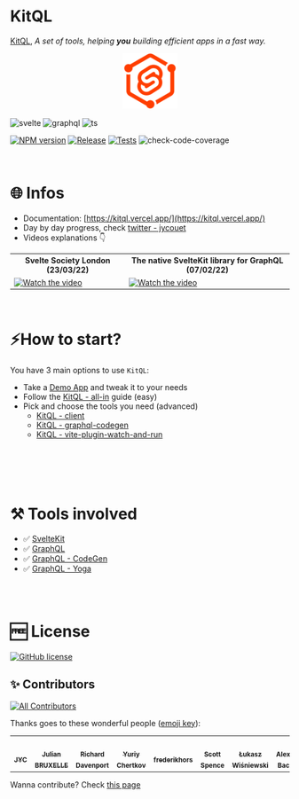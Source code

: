 # KitQL

[KitQL](https://github.com/jycouet/kitql#kitql), _A set of tools, helping **you** building efficient apps in a fast way._

<p align="center">
  <img src="./logo.svg" width="100" />
</p>

![svelte](https://img.shields.io/badge/powered%20by-SvelteKit-FF3C02.svg?style=flat&logo=svelte)
![graphql](https://img.shields.io/badge/powered%20by-GraphQL-E10098.svg?style=flat&logo=graphql&logoColor=E10098)
![ts](https://img.shields.io/badge/language-typescript-blue.svg?style=flat&logo=typescript)

[![NPM version](https://img.shields.io/npm/v/@kitql/all-in?color=grean&label=@kitql/all-in)](https://www.npmjs.com/package/@kitql/all-in)
[![Release](https://github.com/jycouet/kitql/actions/workflows/release.yml/badge.svg)](https://github.com/jycouet/kitql/actions/workflows/release.yml)
[![Tests](https://github.com/jycouet/kitql/actions/workflows/ci.yml/badge.svg)](https://github.com/jycouet/kitql/actions/workflows/ci.yml)
![check-code-coverage](https://img.shields.io/badge/code--coverage-80.79%25-green)

<br />

# 🌐 Infos

- Documentation: [https://kitql.vercel.app/](https://kitql.vercel.app/)
- Day by day progress, check [twitter - jycouet](https://twitter.com/jycouet/status/1486052645567672324)
- Videos explanations 👇

<table>
  <tr>
    <th>
      Svelte Society London (23/03/22)
    </th>
    <th>
      The native SvelteKit library for GraphQL (07/02/22)
    </th>
  </tr>
  <tr>
  <td>
    <a href="https://www.youtube.com/watch?v=GclV96FtOZA&t=139s" target="_blank">
      <img src="https://img.youtube.com/vi/GclV96FtOZA/0.jpg" alt="Watch the video" width="100%" />
    </a>
  </td>
  <td>
    <a href="https://www.youtube.com/watch?v=6pH4fnFN70w" target="_blank">
      <img src="https://img.youtube.com/vi/6pH4fnFN70w/0.jpg" alt="Watch the video" width="100%" />
    </a>
  </td>
  </tr>
</table>

<br />

# ⚡How to start?

You have 3 main options to use `KitQL`:

- Take a [Demo App](https://kitql.vercel.app/docs/demos/01_demo-01) and tweak it to your needs
- Follow the [KitQL - all-in](https://kitql.vercel.app/docs/demos/01_demo-01) guide (easy)
- Pick and choose the tools you need (advanced)
  - [KitQL - client](https://github.com/jycouet/kitql/tree/main/packages/client)
  - [KitQL - graphql-codegen](https://github.com/jycouet/kitql/tree/main/packages/graphql-codegen)
  - [KitQL - vite-plugin-watch-and-run](https://github.com/jycouet/kitql/tree/main/packages/vite-plugin-watch-and-run)

<br />

<br /><br />

# ⚒️ Tools involved

- ✅ [SvelteKit](https://kit.svelte.dev/)
- ✅ [GraphQL](https://graphql.org/)
- ✅ [GraphQL - CodeGen](https://www.graphql-code-generator.com/)
- ✅ [GraphQL - Yoga](https://www.graphql-yoga.com/)

<br /><br />

# 🆓 License

[![GitHub license](https://img.shields.io/badge/license-MIT-gree.svg)](./LICENSE)

## ✨ Contributors

<!-- ALL-CONTRIBUTORS-BADGE:START - Do not remove or modify this section -->
[![All Contributors](https://img.shields.io/badge/all_contributors-9-orange.svg)](#contributors)
<!-- ALL-CONTRIBUTORS-BADGE:END -->

Thanks goes to these wonderful people ([emoji key](https://allcontributors.org/docs/en/emoji-key)):

<!-- ALL-CONTRIBUTORS-LIST:START - Do not remove or modify this section -->
<!-- prettier-ignore-start -->
<!-- markdownlint-disable -->
<table>
  <tr>
    <td align="center"><a href="http://www.dynamicprocess.io"><img src="https://avatars.githubusercontent.com/u/5312607?v=4" width="70px;" alt=""/><br /><sub><b>JYC</b></sub></a></td>
    <td align="center"><a href="http://linkedin.com/in/julian-bruxelle"><img src="https://avatars.githubusercontent.com/u/36154424?v=4" width="70px;" alt=""/><br /><sub><b>Julian BRUXELLE</b></sub></a></td>
    <td align="center"><a href="https://github.com/richarddavenport"><img src="https://avatars.githubusercontent.com/u/3596012?v=4" width="70px;" alt=""/><br /><sub><b>Richard Davenport</b></sub></a></td>
    <td align="center"><a href="https://github.com/cya"><img src="https://avatars.githubusercontent.com/u/795915?v=4" width="70px;" alt=""/><br /><sub><b>Yuriy Chertkov</b></sub></a></td>
    <td align="center"><a href="https://github.com/frederikhors"><img src="https://avatars.githubusercontent.com/u/41120635?v=4" width="70px;" alt=""/><br /><sub><b>frederikhors</b></sub></a></td>
    <td align="center"><a href="https://scottspence.com"><img src="https://avatars.githubusercontent.com/u/234708?v=4" width="70px;" alt=""/><br /><sub><b>Scott Spence</b></sub></a></td>
    <td align="center"><a href="http://szery.net.pl"><img src="https://avatars.githubusercontent.com/u/4786095?v=4" width="70px;" alt=""/><br /><sub><b>Łukasz Wiśniewski</b></sub></a></td>
    <td align="center"><a href="https://github.com/AlexanderBacklund"><img src="https://avatars.githubusercontent.com/u/22005025?v=4" width="70px;" alt=""/><br /><sub><b>Alexander Backlund</b></sub></a></td>
    <td align="center"><a href="https://graphql.wtf"><img src="https://avatars.githubusercontent.com/u/950181?v=4" width="70px;" alt=""/><br /><sub><b>Jamie Barton</b></sub></a></td>
  </tr>
</table>

<!-- markdownlint-restore -->
<!-- prettier-ignore-end -->

<!-- ALL-CONTRIBUTORS-LIST:END -->

Wanna contribute? Check [this page](./CONTRIBUTING.md)
